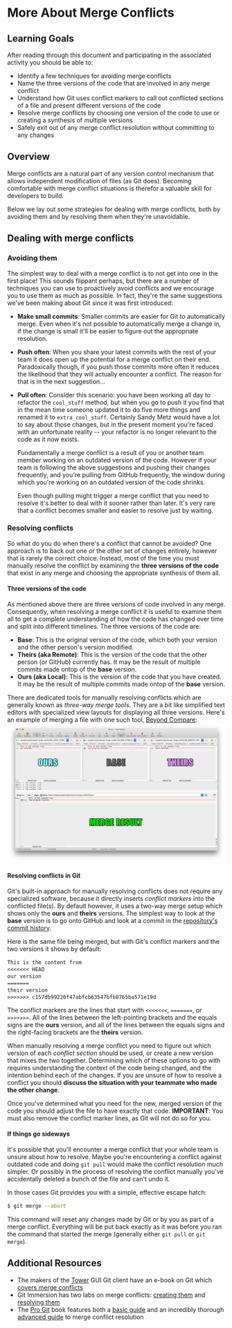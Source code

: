 # More About Merge Conflicts
## Learning Goals
After reading through this document and participating in the associated activity you should be able to:
- Identify a few techniques for avoiding merge conflicts
- Name the three versions of the code that are involved in any merge conflict
- Understand how Git uses conflict markers to call out conflicted sections of a file and present different versions of the code
- Resolve merge conflicts by choosing one version of the code to use or creating a synthesis of multiple versions
- Safely exit out of any merge conflict resolution without committing to any changes

## Overview
Merge conflicts are a natural part of any version control mechanism that allows independent modification of files (as Git does). Becoming comfortable with merge conflict situations is therefor a valuable skill for developers to build.

Below we lay out some strategies for dealing with merge conflicts, both by avoiding them and by resolving them when they're unavoidable.

## Dealing with merge conflicts
### Avoiding them
The simplest way to deal with a merge conflict is to not get into one in the first place! This sounds flippant perhaps, but there are a number of techniques you can use to proactively avoid conflicts and we encourage you to use them as much as possible. In fact, they're the same suggestions we've been making about Git since it was first introduced:

- **Make small commits**: Smaller commits are easier for Git to automatically merge. Even when it's not possible to automatically merge a change in, if the change is small it'll be easier to figure out the appropriate resolution.
- **Push often**: When you share your latest commits with the rest of your team it does open up the potential for a merge conflict on their end. Paradoxically though, if you push those commits more often it reduces the likelihood that they will actually encounter a conflict. The reason for that is in the next suggestion...
- **Pull often**: Consider this scenario: you have been working all day to refactor the `cool_stuff` method, but when you go to push it you find that in the mean time someone updated it to do five more things and renamed it to `extra_cool_stuff`. Certainly Sandy Metz would have a lot to say about those changes, but in the present moment you're faced with an unfortunate reality -- your refactor is no longer relevant to the code as it now exists.

  Fundamentally a merge conflict is a result of you or another team member working on an outdated version of the code. However if your team is following the above suggestions and pushing their changes frequently, and you're pulling from GitHub frequently, the window during which you're working on an outdated version of the code shrinks.
  
  Even though pulling might trigger a merge conflict that you need to resolve it's better to deal with it sooner rather than later. It's very rare that a conflict becomes smaller and easier to resolve just by waiting.

### Resolving conflicts
So what do you do when there's a conflict that cannot be avoided? One approach is to back out one or the other set of changes entirely, however that is rarely the correct choice. Instead, most of the time you must manually resolve the conflict by examining the **three versions of the code** that exist in any merge and choosing the appropriate synthesis of them all.

#### Three versions of the code
As mentioned above there are three versions of code involved in any merge. Consequently, when resolving a merge conflict it is useful to examine them all to get a complete understanding of how the code has changed over time and split into different timelines. The three versions of the code are:

- **Base**: This is the original version of the code, which both your version and the other person's version modified.
- **Theirs (aka Remote)**: This is the version of the code that the other person (or GitHub) currently has. It may be the result of multiple commits made ontop of the **base** version.
- **Ours (aka Local)**: This is the version of the code that you have created. It may be the result of multiple commits made ontop of the **base** version.

There are dedicated tools for manually resolving conflicts which are generally known as _three-way merge tools_. They are a bit like simplified text editors with specialized view layouts for displaying all three versions. Here's an example of merging a file with one such tool, [Beyond Compare](http://www.scootersoftware.com/):
![Three-way merge tool](images/three-way-merge-tool.png)

#### Resolving conflicts in Git
Git's built-in approach for manually resolving conflicts does not require any specialized software, because it directly inserts _conflict markers_ into the conflicted file(s). By default however, it uses a two-way merge setup which shows only the **ours** and **theirs** versions. The simplest way to look at the **base** version is to go onto GitHub and look at a commit in the [repository's commit history](https://help.github.com/articles/differences-between-commit-views/).

Here is the same file being merged, but with Git's conflict markers and the two versions it shows by default:

```
This is the content from
<<<<<<< HEAD
our version
=======
their version
>>>>>>> c157db99220f47abfcb63547bfb8765ba571e19d
```

The conflict markers are the lines that start with `<<<<<<<`, `=======`, or `>>>>>>>`. All of the lines between the left-pointing brackets and the equals signs are the **ours** version, and all of the lines between the equals signs and the right-facing brackets are the **theirs** version.

When manually resolving a merge conflict you need to figure out which version of each _conflict section_ should be used, or create a new version that mixes the two together. Determining which of these options to go with requires understanding the context of the code being changed, and the intention behind each of the changes. If you are unsure of how to resolve a conflict you should **discuss the situation with your teammate who made the other change**.

Once you've determined what you need for the new, merged version of the code you should adjust the file to have exactly that code. **IMPORTANT**: You must also remove the conflict marker lines, as Git will not do so for you.

#### If things go sideways
It's possible that you'll encounter a merge conflict that your whole team is unsure about how to resolve. Maybe you're encountering a conflict against outdated code and doing `git pull` would make the conflict resolution much simpler. Or possibly in the process of resolving the conflict manually you've accidentally deleted a bunch of the file and can't undo it.

In those cases Git provides you with a simple, effective escape hatch:
```bash
$ git merge --abort
```

This command will reset any changes made by Git or by you as part of a merge conflict. Everything will be put back exactly as it was before you ran the command that started the merge (generally either `git pull` or `git merge`).

## Additional Resources
- The makers of the [Tower](https://www.git-tower.com/) GUI Git client have an e-book on Git which [covers merge conflicts](https://www.git-tower.com/learn/git/ebook/en/command-line/advanced-topics/merge-conflicts)
- Git Immersion has two labs on merge conflicts: [creating them](http://gitimmersion.com/lab_29.html) and [resolving them](http://gitimmersion.com/lab_30.html)
- The [Pro Git](https://git-scm.com/book/en/v2) book features both a [basic guide](https://git-scm.com/book/en/v2/Git-Branching-Basic-Branching-and-Merging#_basic_merge_conflicts) and an incredibly thorough [advanced guide](https://git-scm.com/book/en/v2/Git-Tools-Advanced-Merging) to merge conflict resolution
